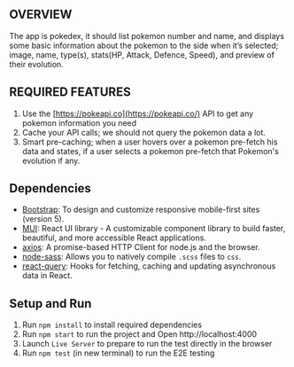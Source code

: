 ## OVERVIEW 
  The app is pokedex, it should list pokemon number and name, and displays some basic 
  information about the pokemon to the side when it’s selected; image, name, type(s), 
  stats(HP, Attack, Defence, Speed), and preview of their evolution.

## REQUIRED FEATURES  
1. Use the [https://pokeapi.co](https://pokeapi.co/) API to get any pokemon information you need
2. Cache your API calls; we should not query the pokemon data a lot.
3. Smart pre-caching; when a user hovers over a pokemon pre-fetch his data and states, if a
   user selects a pokemon pre-fetch that Pokemon's evolution if any.

## Dependencies
- [Bootstrap](https://getbootstrap.com/): To design and customize responsive mobile-first sites (version 5).
- [MUI](https://mui.com/): React UI library - A customizable component library to build faster, beautiful, and more accessible React applications.
- [axios](https://github.com/axios/axios): A promise-based HTTP Client for node.js and the browser.
- [node-sass](https://www.npmjs.com/package/node-sass): Allows you to natively compile `.scss` files to `css`.
- [react-query](https://www.npmjs.com/package/react-query): Hooks for fetching, caching and updating asynchronous data in React.

## Setup and Run
1. Run `npm install` to install required dependencies
2. Run `npm start` to run the project and Open http://localhost:4000
4. Launch `Live Server` to prepare to run the test directly in the browser
3. Run `npm test` (in new terminal) to run the E2E testing
